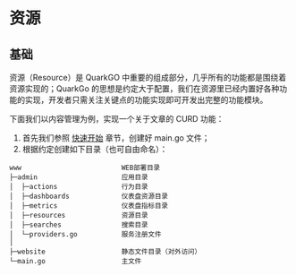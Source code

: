 # 资源

## 基础

资源（Resource）是 QuarkGO 中重要的组成部分，几乎所有的功能都是围绕着资源实现的；QuarkGo 的思想是约定大于配置，我们在资源里已经内置好各种功能的实现，开发者只需关注关键点的功能实现即可开发出完整的功能模块。

下面我们以内容管理为例，实现一个关于文章的 CURD 功能：
1. 首先我们参照 [快速开始](./installation.html#%E5%BF%AB%E9%80%9F%E5%BC%80%E5%A7%8B) 章节，创建好 main.go 文件；
2. 根据约定创建如下目录（也可自由命名）：
~~~
www                         WEB部署目录
├─admin                     应用目录
│  ├─actions				行为目录
│  ├─dashboards				仪表盘资源目录
│  ├─metrics       			仪表盘指标目录
│  ├─resources         		资源目录
│  ├─searches               搜索目录
│  └─providers.go           服务注册文件
│
├─website                   静态文件目录（对外访问）
└─main.go                   主文件
~~~